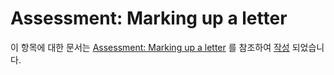 # Assessment: Marking up a letter

이 항목에 대한 문서는 [Assessment: Marking up a letter](https://developer.mozilla.org/en-US/docs/Learn/HTML/Introduction_to_HTML/Marking_up_a_letter) 를 참조하여 [작성](https://www.notion.so/HTML-c74d0ad080f8491cb3ea59e2ab1ac399) 되었습니다.
